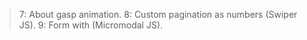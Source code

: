 >7: About gasp animation.
>8: Custom pagination as numbers (Swiper JS).
>9: Form with (Micromodal JS).